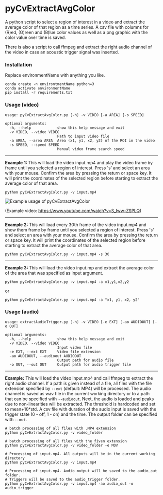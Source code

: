 # pyCvExtractAvgColor
A python script to select a region of interest in a video and
extract the average color of that region as a time series.
A csv file with columns for (R)ed, (G)reen and (B)lue color values
as well as a png graphic with the color value over time is saved.

There is also a script to call ffmpeg and extract the right audio channel of
the video in case an acoustic trigger signal was inserted.

### Installation
Replace environmentName with anything you like.
```
conda create -n environtmentName python=3
conda activate environmentName
pip install -r requirements.txt
```

### Usage (video)
```
usage: pyCvExtractAvgColor.py [-h] -v VIDEO [-a AREA] [-s SPEED]

optional arguments:
  -h, --help            show this help message and exit
  -v VIDEO, --video VIDEO
                        Path to input video file
  -a AREA, --area AREA  Area (x1, y1, x2, y2) of the ROI in the video
  -s SPEED, --speed SPEED
                        Manual video frame search speed
```

---
__Example 1:__ This will load the video input.mp4 and play the video
frame by frame until you selected a region of interest.
Press 's' and select an area with your mouse.
Confirm the area by pressing the return or space key.
It will print the coordinates of the selected region before starting to
extract the average color of that area.
```
python pyCvExtractAvgColor.py -v input.mp4
```

![Example usage of pyCvExtractAvgColor](example.gif)

(Example video: https://www.youtube.com/watch?v=S_Iww-ZSPLQ)


---
__Example 2:__ This will load every 30th frame of the video input.mp4 and show them
frame by frame until you selected a region of interest.
Press 's' and select an area with your mouse.
Confirm the area by pressing the return or space key.
It will print the coordinates of the selected region before starting to
extract the average color of that area.
```
python pyCvExtractAvgColor.py -v input.mp4 -s 30
```

---
__Example 3:__ This will load the video input.mp and extract the average color of the area
that was specified as input argument.
```
python pyCvExtractAvgColor.py -v input.mp4 -a x1,y1,x2,y2
```
or
```
python pyCvExtractAvgColor.py -v input.mp4 -a "x1, y1, x2, y2"
```

### Usage (audio)
```
usage: extractAudioTrigger.py [-h] -v VIDEO [-e EXT] [-ao AUDIOOUT] [-o OUT]

optional arguments:
  -h, --help            show this help message and exit
  -v VIDEO, --video VIDEO
                        Input video file
  -e EXT, --ext EXT     Video file extension
  -ao AUDIOOUT, --audioout AUDIOOUT
                        Output path for audio file
  -o OUT, --out OUT     Output path for audio trigger file
```

---
__Example:__ This will load the video input.mp4 and call ffmpeg to extract the
right audio channel. If a path is given instead of a file, all files with the
file extension specified by ```--ext``` (default: MP4) will be processed.
The audio channel is saved as wav file in the current working directory or to a
path that can be specified with ```--audioout```. Next, the audio is loaded and
peaks due to non-linearities will be extracted. The threshold is hardcoded and
set to mean+10*std. A csv file with duration of the audio input is saved with
the trigger state (0 - off, 1 - on) and the time. The output folder can be
specified with ```--out```.

```
# batch processing of all files with .MP4 extension
python pyCvExtractAvgColor.py -v video_folder
```

```
# batch processing of all files with the fiven extension
python pyCvExtractAvgColor.py -v video_folder -e MOV
```

```
# Processing of input.mp4. All outputs will be in the current working directory
python pyCvExtractAvgColor.py -v input.mp4
```

```
# Processing of input.mp4. Audio output will be saved to the audio_out folder.
# Triggers will be saved to the audio_trigger folder.
python pyCvExtractAvgColor.py -v input.mp4 -ao audio_out -o audio_trigger
```
